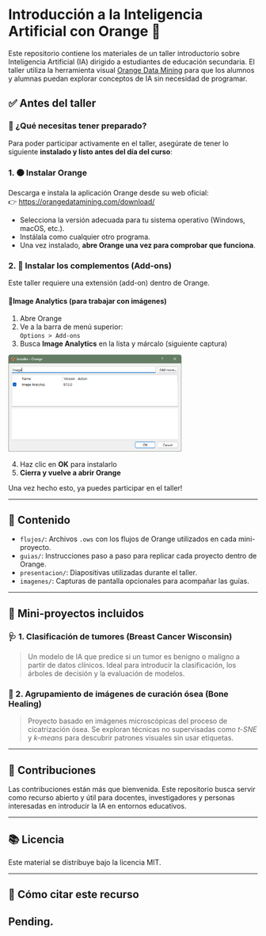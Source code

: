 # Introducción a la Inteligencia Artificial con Orange 🍊

Este repositorio contiene los materiales de un taller introductorio sobre Inteligencia Artificial (IA) dirigido a estudiantes de educación secundaria. El taller utiliza la herramienta visual [Orange Data Mining](https://orangedatamining.com/) para que los alumnos y alumnas puedan explorar conceptos de IA sin necesidad de programar.


## ✅ Antes del taller

### 🔧 ¿Qué necesitas tener preparado?

Para poder participar activamente en el taller, asegúrate de tener lo siguiente **instalado y listo antes del día del curso**:

### 1. 🟠 Instalar Orange

Descarga e instala la aplicación Orange desde su web oficial:  
👉 https://orangedatamining.com/download/

- Selecciona la versión adecuada para tu sistema operativo (Windows, macOS, etc.).
- Instálala como cualquier otro programa.
- Una vez instalado, **abre Orange una vez para comprobar que funciona**.

### 2. 🧩 Instalar los complementos (Add-ons)

Este taller requiere una extensión (add-on) dentro de Orange.

#### 📌Image Analytics (para trabajar con imágenes)

1. Abre Orange
2. Ve a la barra de menú superior:  
   `Options > Add-ons`
3. Busca **Image Analytics** en la lista y márcalo (siguiente captura)

<img src="./imagenes/add-on-install-image-analytics.png" alt="Instalación de Image Analytics add-on" width="350"/>

4. Haz clic en **OK** para instalarlo
5. **Cierra y vuelve a abrir Orange**

Una vez hecho esto, ya puedes participar en el taller!

---
## 📁 Contenido

- `flujos/`: Archivos `.ows` con los flujos de Orange utilizados en cada mini-proyecto.
- `guias/`: Instrucciones paso a paso para replicar cada proyecto dentro de Orange.
- `presentacion/`: Diapositivas utilizadas durante el taller.
- `imagenes/`: Capturas de pantalla opcionales para acompañar las guías.

---

## 🧪 Mini-proyectos incluidos

### 🩺 1. Clasificación de tumores (Breast Cancer Wisconsin)
> Un modelo de IA que predice si un tumor es benigno o maligno a partir de datos clínicos. Ideal para introducir la clasificación, los árboles de decisión y la evaluación de modelos.

### 🔬 2. Agrupamiento de imágenes de curación ósea (Bone Healing)
> Proyecto basado en imágenes microscópicas del proceso de cicatrización ósea. Se exploran técnicas no supervisadas como *t-SNE* y *k-means* para descubrir patrones visuales sin usar etiquetas.

---
## 🤝 Contribuciones
Las contribuciones están más que bienvenida. Este repositorio busca servir como recurso abierto y útil para docentes, investigadores y personas interesadas en introducir la IA en entornos educativos.

---

## 📚 Licencia

Este material se distribuye bajo la licencia MIT.

---

## 📇 Cómo citar este recurso

Pending.
---

